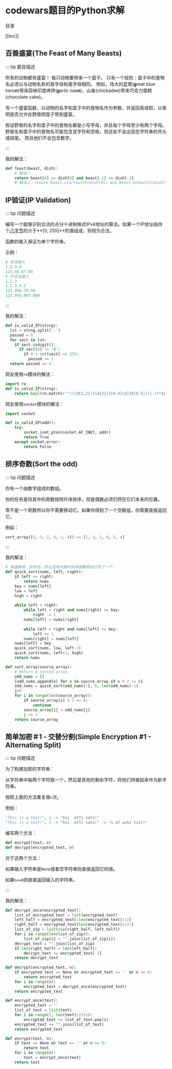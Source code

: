 # codewars题目的Python求解

目录

[[toc]]

## 百兽盛宴(The Feast of Many Beasts)

::: tip 题目描述

所有的动物都有盛宴！ 每只动物要带来一个盘子。 只有一个规则：盘子中的食物名必须以与动物名称的首字母和尾字母相同。 例如，伟大的蓝鹭(**g**reat blue hero**n**)带来蒜味印度烤饼(**g**arlic naa**n**)，山雀(chickadee)带来巧克力蛋糕(chocolate cake)。

写一个盛宴函数，以动物的名字和盘子中的食物名作为参数，并返回真或假，以表明是否允许此野兽把盘子带到盛宴。

假设野兽的名字和盘子中的食物名都是小写字母，并且每个字母至少有两个字母。 野兽名和盘子中的食物名可能包含连字符和空格，但这些不会出现在字符串的开头或结尾。 而且他们不会包含数字。

:::

我的解法：

```python
def feast(beast, dish):
    # 解法一
    return beast[0] == dish[0] and beast[-1] == dish[-1]
	# 解法二：return beast.startswith(dish[0]) and beast.endswith(dish[-1])
```

## IP验证(IP Validation)

::: tip 问题描述

编写一个能够识别合法的点分十进制格式IPv4地址的算法。如果一个IP地址由四个[八字节](https://zh.wikipedia.org/zh-cn/%E5%85%AB%E4%BD%8D%E5%85%83%E7%B5%84)的介于**[0, 255]**的值组成，则视为合法。

函数的输入保证为单个字符串。

示例：

```python
# 合法输入
1.2.3.4
123.45.67.89
# 不合法输入
1.2.3
1.2.3.4.5
123.456.78.90
123.045.067.089
```

:::

我的解法：

```python
def is_valid_IP(strng):
  lst = strng.split('.')
  passed = 0
  for sect in lst:
    if sect.isdigit():
      if sect[0] != '0':
        if 0 < int(sect) <= 255:
          passed += 1
  return passed == 4
```

网友使用`re`模块的解法：

```python
import re
def is_valid_IP(strng):
    return bool(re.match(r'^((\d{1,2}|1\d{2}|2[0-4]\d|25[0-5])(\.(?!$)|$)){4}(?=$)',strng))
```

网友使用`socket`模块的解法：

```python
import socket

def is_valid_IP(addr):
    try:
        socket.inet_pton(socket.AF_INET, addr)
        return True
    except socket.error:
        return False
```

## 排序奇数(Sort the odd)

::: tip 问题描述

你有一个由数字组成的数组。

你的任务是将其中的奇数按照升序排序，但是偶数必须仍然在它们本来的位置。

零不是一个奇数所以你不需要移动它。如果你得到了一个空数组，你需要直接返回它。

例如：

```python
sort_array([5, 3, 2, 8, 1, 4]) == [1, 3, 2, 8, 5, 4]
```

:::

我的解法：

```python
# 快速排序，刚学会，所以没用内置的排序函数而自己写了一个
def quick_sort(nums, left, right):
    if left >= right:
        return nums
    key = nums[left]
    low = left
    high = right
    
    while left < right:
        while left < right and nums[right] >= key:
            right -= 1
        nums[left] = nums[right]
        
        while left < right and nums[left] <= key:
            left += 1
        nums[right] = nums[left]
    nums[left] = key
    quick_sort(nums, low, left-1)
    quick_sort(nums, left+1, high)
    return nums

def sort_array(source_array):
    # Return a sorted array.
    odd_nums = []
    [odd_nums.append(x) for x in source_array if x % 2 != 0]
    odd_nums = quick_sort(odd_nums[:], 0, len(odd_nums)-1)
    j=0
    for i in range(len(source_array)):
        if source_array[i] % 2 == 0:
            continue
        source_array[i] = odd_nums[j]
        j += 1
    return source_array
```



## 简单加密＃1 - 交替分割(Simple Encryption #1 - Alternating Split)

::: tip 问题描述

为了构建加密的字符串：

从字符串中每两个字符取一个，然后是其他的剩余字符，将他们拼接起来作为新字符串。

按照上面的方法重复做`n`次。

例如：

```python
"This is a test!", 1 -> "hsi  etTi sats!"
"This is a test!", 2 -> "hsi  etTi sats!" -> "s eT ashi tist!"
```

编写两个方法：

```python
def encrypt(text, n)
def decrypt(encrypted_text, n)
```

对于这两个方法：

如果输入字符串是`None`或者空字符串则直接返回它的值。

如果`n<=0`则直接返回输入的字符串。

:::

我的解法：

```python
def decrypt_once(encrypted_text):
    list_of_encrypted_text = list(encrypted_text)
    left_half = encrypted_text[:len(encrypted_text)//2]
    right_half = encrypted_text[len(encrypted_text)//2:]
    list_of_zip = list(zip(right_half, left_half))
    for i in range(len(list_of_zip)):
        list_of_zip[i] = "".join(list_of_zip[i])
    decrypt_text = "".join(list_of_zip)
    if len(right_half) > len(left_half):
        decrypt_text += encrypted_text[-1]
    return decrypt_text
    
def decrypt(encrypted_text, n):
    if encrypted_text == None or encrypted_text == '' or n <= 0:
        return encrypted_text
    for i in range(n):
        encrypted_text = decrypt_once(encrypted_text)
    return encrypted_text

def encrypt_once(text):
    encrypted_text = ''
    list_of_text = list(text)
    for i in range(1, len(text)//2+1):
        encrypted_text += list_of_text.pop(i)
    encrypted_text += "".join(list_of_text)
    return encrypted_text

def encrypt(text, n):
    if text == None or text == '' or n <= 0:
        return text
    for i in range(n):
        text = encrypt_once(text)
    return text
```

